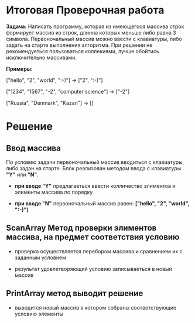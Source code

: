 # Итоговая Проверочная работа

**Задача:** Написать программу, которая из имеющегося массива строк формирует массив из строк, длинна которых меньше либо равна 3 символа. Первоночальный массив можно ввести с клавиатуры, либо задать на старте выполнения алгоритма. При решении не рекомендуеться пользоваться коллекиями, лучше обойтись исключительно массивами.

**Примеры:** 

["hello", "2", "world", ":-)"] -> ["2", ":-)"]

["1234", "1567", "-2", "computer science"] -> ["-2"]

["Russia", "Denmark", "Kazan"] -> []

# Решение

## Ввод массива

По условию задачи первоночальный массив вводиться с клавиатуры, либо задан на старте. Блок реализован методом ввода с клавиатуры **"Y"** или **"N"**.

- **при вводе "Y"** предлагаеться ввести колличество элиментов и элименты массива по порядку

- **при вводе "N"** первоночальный массив равен: **["hello", "2", "world", ":-)"]**

## ScanArray Метод проверки элиментов массива, на предмет соответствия условию

- проверка осуществляется перебором массива и сравнением их с заданным условием

- результат удовлетворяющий условию записываеться в новый массив


## PrintArray метод выводит решение

- выводится новый массив в котором собраны соответствующие условию элементы